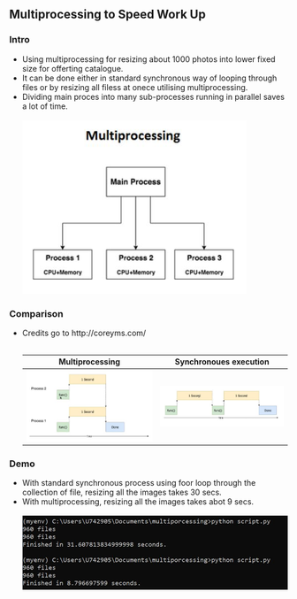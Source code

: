 <h2>Multiprocessing to Speed Work Up</h2>

<h3>Intro</h3>
<ul>
  <li>Using multiprocessing for resizing about 1000 photos into lower fixed size for offerting catalogue.</li>
  <li>It can be done either in standard synchronous way of looping through files or by resizing all filess at onece utilising multiprocessing.</li>
  <li>Dividing main proces into many sub-processes running in parallel saves a lot of time.</li>
  <br>
  <img src="images/cpus.JPG">
</ul>

<h3>Comparison</h3>
<ul>
  <li>Credits go to http://coreyms.com/</li>
  <br>
  <table>
    <tr>
      <th>Multiprocessing</th>
      <th>Synchronoues execution</th>
    </tr>
    <tr>
      <th> <img src="images/multiprocessing.JPG"></th>
      <th> <img src="images/synchronous.JPG"></th>
    </tr>
  </table>
</ul>

<h3>Demo</h3>
<ul>
  <li>With standard synchronous process using foor loop through the collection of file, resizing all the images takes 30 secs.</li>
  <li>With multiprocessing, resizing all the images takes abot 9 secs.</li>
  <br>
  <img src="images/demo.JPG">
</ul>
